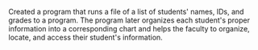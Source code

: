Created a program that runs a file of a list of students' 
names, IDs, and grades to a program. 
The program later organizes each student's proper information into a
corresponding chart and helps the faculty to organize, locate, and access
their student's information.
